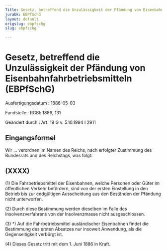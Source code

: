 ```yaml
---
Title: Gesetz, betreffend die Unzulässigkeit der Pfändung von Eisenbahnfahrbetriebsmitteln
jurabk: EBPfSchG
layout: default
origslug: ebpfschg
slug: ebpfschg

---
```


# Gesetz, betreffend die Unzulässigkeit der Pfändung von Eisenbahnfahrbetriebsmitteln (EBPfSchG)

Ausfertigungsdatum
:   1886-05-03

Fundstelle
:   RGBl: 1886, 131

Geändert durch
:   Art. 19 G v. 5.10.1994 I 2911

## Eingangsformel

Wir ...
verordnen im Namen des Reichs, nach erfolgter Zustimmung des
Bundesrats und des Reichstags, was folgt:

## (XXXX)

(1) Die Fahrbetriebsmittel der Eisenbahnen, welche Personen oder Güter
im öffentlichen Verkehr befördern, sind von der ersten Einstellung in
den Betrieb bis zur endgültigen Ausscheidung aus den Beständen der
Pfändung nicht unterworfen.

(2) Durch diese Bestimmung werden dieselben im Falle des
Insolvenzverfahrens von der Insolvenzmasse nicht ausgeschlossen.

(3) \*) Auf die Fahrbetriebsmittel ausländischer Eisenbahnen findet
die Bestimmung des ersten Absatzes nur insoweit Anwendung, als die
Gegenseitigkeit verbürgt ist.

(4) Dieses Gesetz tritt mit dem 1. Juni 1886 in Kraft.

